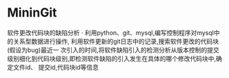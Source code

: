 # MininGit
软件更改代码块的缺陷分析 · 利用python、git、mysql,编写控制程序对mysql中的关系型数据进行操作, 利用软件更新的git日志中的记录,搜索软件更改的代码块(假设为bug)最近一 次引入的时间,将软件缺陷引入的检测分析从版本控制的提交级别细化到代码块级别,即检测软件缺陷的引入发生在具体的哪个修改代码块中,确定文件id、 提交id,代码块id等信息
